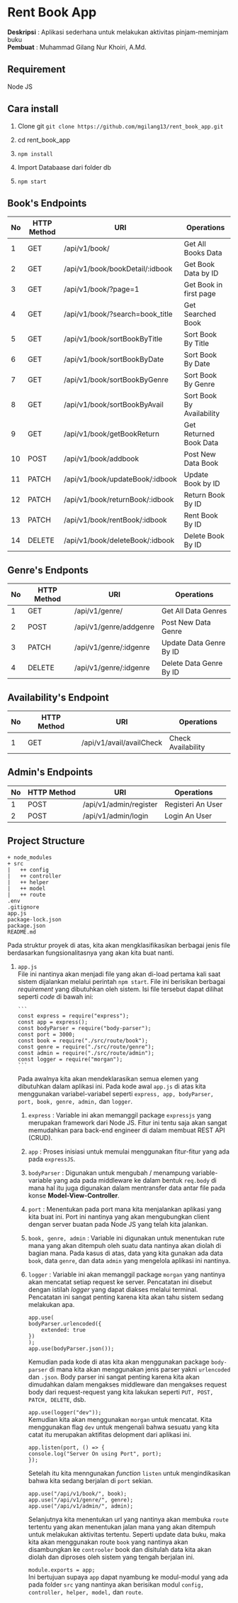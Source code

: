 # Rent Book App

**Deskripsi** : Aplikasi sederhana untuk melakukan aktivitas pinjam-meminjam buku <br>
**Pembuat** : Muhammad Gilang Nur Khoiri, A.Md.

## Requirement

Node JS

## Cara install

1. Clone git `git clone https://github.com/mgilang13/rent_book_app.git`

2. cd rent_book_app
3. `npm install`
4. Import Databaase dari folder db
5. `npm start`

## Book's Endpoints

| No  | HTTP Method | URI                             | Operations                |
| --- | ----------- | ------------------------------- | ------------------------- |
| 1   | GET         | /api/v1/book/                   | Get All Books Data        |
| 2   | GET         | /api/v1/book/bookDetail/:idbook | Get Book Data by ID       |
| 3   | GET         | /api/v1/book/?page=1            | Get Book in first page    |
| 4   | GET         | /api/v1/book/?search=book_title | Get Searched Book         |
| 5   | GET         | /api/v1/book/sortBookByTitle    | Sort Book By Title        |
| 6   | GET         | /api/v1/book/sortBookByDate     | Sort Book By Date         |
| 7   | GET         | /api/v1/book/sortBookByGenre    | Sort Book By Genre        |
| 8   | GET         | /api/v1/book/sortBookByAvail    | Sort Book By Availability |
| 9   | GET         | /api/v1/book/getBookReturn      | Get Returned Book Data    |
| 10  | POST        | /api/v1/book/addbook            | Post New Data Book        |
| 11  | PATCH       | /api/v1/book/updateBook/:idbook | Update Book by ID         |
| 12  | PATCH       | /api/v1/book/returnBook/:idbook | Return Book By ID         |
| 13  | PATCH       | /api/v1/book/rentBook/:idbook   | Rent Book By ID           |
| 14  | DELETE      | /api/v1/book/deleteBook/:idbook | Delete Book By ID         |

## Genre's Endponts

| No  | HTTP Method | URI                    | Operations              |
| --- | ----------- | ---------------------- | ----------------------- |
| 1   | GET         | /api/v1/genre/         | Get All Data Genres     |
| 2   | POST        | /api/v1/genre/addgenre | Post New Data Genre     |
| 3   | PATCH       | /api/v1/genre/:idgenre | Update Data Genre By ID |
| 4   | DELETE      | /api/v1/genre/:idgenre | Delete Data Genre By ID |

## Availability's Endpoint

| No  | HTTP Method | URI                      | Operations         |
| --- | ----------- | ------------------------ | ------------------ |
| 1   | GET         | /api/v1/avail/availCheck | Check Availability |

## Admin's Endpoints

| No  | HTTP Method | URI                    | Operations        |
| --- | ----------- | ---------------------- | ----------------- |
| 1   | POST        | /api/v1/admin/register | Registeri An User |
| 2   | POST        | /api/v1/admin/login    | Login An User     |

## Project Structure

```
+ node_modules
+ src
|   ++ config
|   ++ controller
|   ++ helper
|   ++ model
|   ++ route
.env
.gitignore
app.js
package-lock.json
package.json
README.md
```

Pada struktur proyek di atas, kita akan mengklasifikasikan berbagai jenis file berdasarkan fungsionalitasnya yang akan kita buat nanti.

1.  `app.js` <br>
    File ini nantinya akan menjadi file yang akan di-load pertama kali saat sistem dijalankan melalui perintah `npm start`. File ini berisikan berbagai _requirement_ yang dibutuhkan oleh sistem. Isi file tersebut dapat dilihat seperti _code_ di bawah ini:

        ```
        const express = require("express");
        const app = express();
        const bodyParser = require("body-parser");
        const port = 3000;
        const book = require("./src/route/book");
        const genre = require("./src/route/genre");
        const admin = require("./src/route/admin");
        const logger = require("morgan");
        ```

    Pada awalnya kita akan mendeklarasikan semua elemen yang dibutuhkan dalam aplikasi ini. Pada kode awal `app.js` di atas kita menggunakan variabel-variabel seperti `express, app, bodyParser, port, book, genre, admin,` dan `logger`.

    1. `express` : Variable ini akan memanggil package `expressjs` yang merupakan framework dari Node JS. Fitur ini tentu saja akan sangat memudahkan para back-end engineer di dalam membuat REST API (CRUD).

    2. `app` : Proses inisiasi untuk memulai menggunakan fitur-fitur yang ada pada `expressJS`.

    3. `bodyParser` : Digunakan untuk mengubah / menampung variable-variable yang ada pada middleware ke dalam bentuk `req.body` di mana hal itu juga digunakan dalam mentransfer data antar file pada konse **Model-View-Controller**.

    4. `port` : Menentukan pada port mana kita menjalankan aplikasi yang kita buat ini. Port ini nantinya yang akan mengubungkan client dengan server buatan pada Node JS yang telah kita jalankan.

    5. `book, genre, admin` : Variable ini digunakan untuk menentukan rute mana yang akan ditempuh oleh suatu data nantinya akan diolah di bagian mana. Pada kasus di atas, data yang kita gunakan ada data `book`, data `genre`, dan data `admin` yang mengelola aplikasi ini nantinya.

    6. `logger` : Variable ini akan memanggil package `morgan` yang nantinya akan mencatat setiap request ke server. Pencatatan ini disebut dengan istilah _logger_ yang dapat diakses melalui terminal. Pencatatan ini sangat penting karena kita akan tahu sistem sedang melakukan apa.

       ```
       app.use(
       bodyParser.urlencoded({
           extended: true
       })
       );
       app.use(bodyParser.json());
       ```

       Kemudian pada kode di atas kita akan menggunakan package `body-parser` di mana kita akan menggunakan jenis parser yakni `urlencoded` dan `.json`. Body parser ini sangat penting karena kita akan dimudahkan dalam mengakses middleware dan mengakses request body dari request-request yang kita lakukan seperti `PUT, POST, PATCH, DELETE`, dsb.

       `app.use(logger("dev"));` <br>
       Kemudian kita akan menggunakan `morgan` untuk mencatat. Kita menggunakan flag `dev` untuk mengenali bahwa sesuatu yang kita catat itu merupakan aktifitas delopment dari aplikasi ini.

       ```
       app.listen(port, () => {
       console.log("Server On using Port", port);
       });
       ```

       Setelah itu kita menngunakan _function_ `listen` untuk mengindikasikan bahwa kita sedang berjalan di `port` sekian.

       ```
       app.use("/api/v1/book/", book);
       app.use("/api/v1/genre/", genre);
       app.use("/api/v1/admin/", admin);
       ```

       Selanjutnya kita menentukan url yang nantinya akan membuka `route` tertentu yang akan menentukan jalan mana yang akan ditempuh untuk melakukan aktivitas tertentu. Seperti update data buku, maka kita akan menggunakan route `book` yang nantinya akan disambungkan ke `controoler` book dan disitulah data kita akan diolah dan diproses oleh sistem yang tengah berjalan ini.

       `module.exports = app;`<br>
       Ini bertujuan supaya `app` dapat nyambung ke modul-modul yang ada pada folder `src` yang nantinya akan berisikan modul `config, controller, helper, model,` dan `route`.
